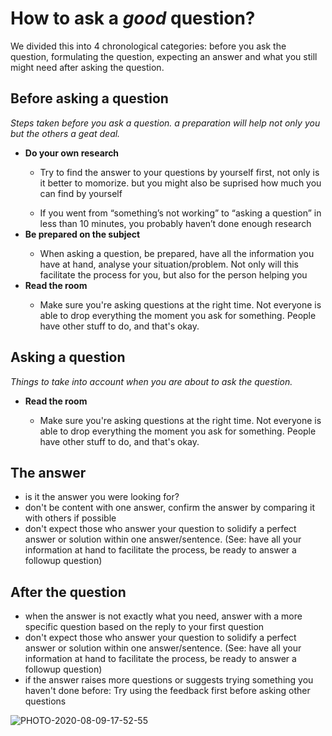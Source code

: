 # How to ask a *good* question?


We divided this into 4 chronological categories: before you ask the question, formulating the question, expecting an answer and what you still might need after asking the question.

## Before asking a question
<i>Steps taken before you ask a question. a preparation will help not only you but the others a geat deal.</i>
<ul>
    <li><b>Do your own research</b></li>
    <ul><li>Try to find the answer to your questions by yourself first, not only is it better to momorize. but you might also be suprised how much you can find by yourself</li></ul> 
    <ul><li>If you went from “something’s not working” to “asking a question” in less than 10 minutes, you probably haven’t done enough research</li></ul> 
    <li><b>Be prepared on the subject</b></li> 
    <ul><li>When asking a question, be prepared, have all the information you have at hand, analyse your situation/problem. Not only will this facilitate the process for you, but also for the person helping you</li></ul>
    <li><b>Read the room</b></li>
    <ul><li>Make sure you're asking questions at the right time. Not everyone is able to drop everything the moment you ask for something. People have other stuff to do, and that's okay.</li></ul>
</ul>

## Asking a question
<i>Things to take into account when you are about to ask the question.</i>
<ul>
    <li><b>Read the room</b></li>
    <ul><li>Make sure you're asking questions at the right time. Not everyone is able to drop everything the moment you ask for something. People have other stuff to do, and that's okay.</li></ul>
</ul> 

## The answer
<ul>
    <li>is it the answer you were looking for?
    <li>don't be content with one answer, confirm the answer by comparing it with others if possible
    <li>don't expect those who answer your question to solidify a perfect answer or solution within one answer/sentence. (See: have all your information at hand to  facilitate the process, be ready to answer a followup question)
</ul>

## After the question
<ul>
    <li>when the answer is not exactly what you need, answer with a more specific question based on the reply to your first question
    <li>don't expect those who answer your question to solidify a perfect answer or solution within one answer/sentence. (See: have all your information at hand to  facilitate the process, be ready to answer a followup question)
    <li>if the answer raises more questions or suggests trying something you haven't done before: Try using the feedback first before asking other questions
</ul>

![PHOTO-2020-08-09-17-52-55](https://i.imgflip.com/17z9sm.jpg)

